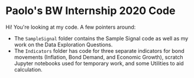 # Paolo's BW Internship 2020 Code

Hi! You're looking at my code. A few pointers around:

* The `SampleSignal` folder contains the Sample Signal code as well as my  work on the Data Exploration Questions.
* The `Indicators` folder has code for three separate indicators for bond movements (Inflation, Bond Demand, and Economic Growth), scratch Jupyter notebooks used for temporary work, and some Utilities to aid calculation.